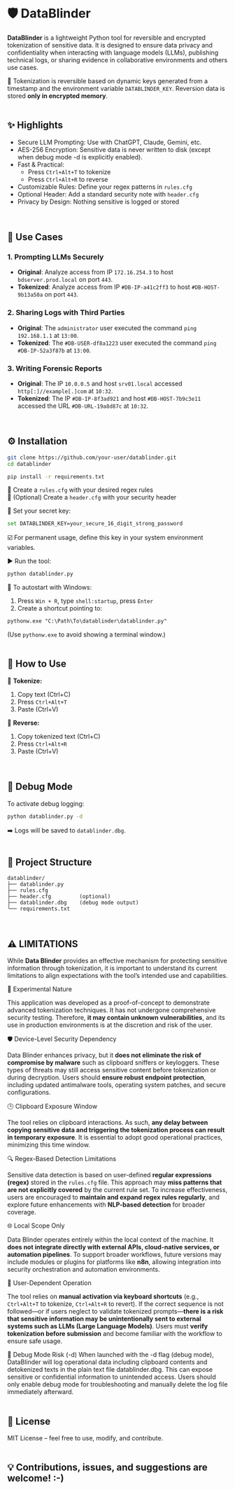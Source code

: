 # 🛡️ DataBlinder

**DataBlinder** is a lightweight Python tool for reversible and encrypted tokenization of sensitive data. It is designed to ensure data privacy and confidentiality when interacting with language models (LLMs), publishing technical logs, or sharing evidence in collaborative environments and others use cases.

🔐 Tokenization is reversible based on dynamic keys generated from a timestamp and the environment variable `DATABLINDER_KEY`. Reversion data is stored **only in encrypted memory**.
<br><br>


## ✨ Highlights

- Secure LLM Prompting: Use with ChatGPT, Claude, Gemini, etc.
- AES-256 Encryption: Sensitive data is never written to disk (except when debug mode -d is explicitly enabled).
- Fast & Practical: 
  - Press `Ctrl+Alt+T` to tokenize
  - Press `Ctrl+Alt+R` to reverse
- Customizable Rules: Define your regex patterns in `rules.cfg`
- Optional Header: Add a standard security note with `header.cfg`
- Privacy by Design: Nothing sensitive is logged or stored
<br>


## 🧪 Use Cases

### 1. Prompting LLMs Securely

- **Original**: Analyze access from IP `172.16.254.3` to host `bdserver.prod.local` on port `443`.  
- **Tokenized**: Analyze access from IP `#DB-IP-a41c2ff3` to host `#DB-HOST-9b13a50a` on port `443`.

### 2. Sharing Logs with Third Parties

- **Original**: The `administrator` user executed the command `ping 192.168.1.1` at `13:00`.  
- **Tokenized**: The `#DB-USER-df8a1223` user executed the command `ping #DB-IP-52a3f87b` at `13:00`.

### 3. Writing Forensic Reports

- **Original**: The IP `10.0.0.5` and host `srv01.local` accessed `http[:]//example[.]com` at `10:32`.  
- **Tokenized**: The IP `#DB-IP-8f3ad921` and host `#DB-HOST-7b9c3e11` accessed the URL `#DB-URL-19a8d87c` at `10:32`.
<br>


## ⚙️ Installation

```bash
git clone https://github.com/your-user/datablinder.git
cd datablinder
```

```bash
pip install -r requirements.txt
```

🔧 Create a `rules.cfg` with your desired regex rules  
🧾 (Optional) Create a `header.cfg` with your security header  

🔐 Set your secret key:

```bash
set DATABLINDER_KEY=your_secure_16_digit_strong_password
```

☑️ For permanent usage, define this key in your system environment variables.

▶️ Run the tool:

```bash
python datablinder.py
```

📌 To autostart with Windows:

1. Press `Win + R`, type `shell:startup`, press `Enter`
2. Create a shortcut pointing to:

```txt
pythonw.exe "C:\Path\To\datablinder\datablinder.py"
```

(Use `pythonw.exe` to avoid showing a terminal window.)
<br><br>



## 🧠 How to Use

🔸 **Tokenize:**

1. Copy text (Ctrl+C)
2. Press `Ctrl+Alt+T`
3. Paste (Ctrl+V)

🔹 **Reverse:**

1. Copy tokenized text (Ctrl+C)
2. Press `Ctrl+Alt+R`
3. Paste (Ctrl+V)
<br>


## 🐞 Debug Mode

To activate debug logging:

```bash
python datablinder.py -d
```

➡️ Logs will be saved to `datablinder.dbg`.
<br><br>


## 📁 Project Structure

```
datablinder/
├── datablinder.py  
├── rules.cfg  
├── header.cfg         (optional)  
├── datablinder.dbg    (debug mode output)  
└── requirements.txt
```
<br>


## ⚠️ LIMITATIONS

While **Data Blinder** provides an effective mechanism for protecting sensitive information through tokenization, it is important to understand its current limitations to align expectations with the tool’s intended use and capabilities.

 🧪 Experimental Nature

This application was developed as a proof-of-concept to demonstrate advanced tokenization techniques. It has not undergone comprehensive security testing. Therefore, **it may contain unknown vulnerabilities**, and its use in production environments is at the discretion and risk of the user.

🛡️ Device-Level Security Dependency

Data Blinder enhances privacy, but it **does not eliminate the risk of compromise by malware** such as clipboard sniffers or keyloggers. These types of threats may still access sensitive content before tokenization or during decryption. Users should **ensure robust endpoint protection**, including updated antimalware tools, operating system patches, and secure configurations.

🕒 Clipboard Exposure Window

The tool relies on clipboard interactions. As such, **any delay between copying sensitive data and triggering the tokenization process can result in temporary exposure**. It is essential to adopt good operational practices, minimizing this time window.

🔍 Regex-Based Detection Limitations

Sensitive data detection is based on user-defined **regular expressions (regex)** stored in the `rules.cfg` file. This approach may **miss patterns that are not explicitly covered** by the current rule set. To increase effectiveness, users are encouraged to **maintain and expand regex rules regularly**, and explore future enhancements with **NLP-based detection** for broader coverage.

🌐 Local Scope Only

Data Blinder operates entirely within the local context of the machine. It **does not integrate directly with external APIs, cloud-native services, or automation pipelines**. To support broader workflows, future versions may include modules or plugins for platforms like **n8n**, allowing integration into security orchestration and automation environments.

👤 User-Dependent Operation

The tool relies on **manual activation via keyboard shortcuts** (e.g., `Ctrl+Alt+T` to tokenize, `Ctrl+Alt+R` to revert). If the correct sequence is not followed—or if users neglect to validate tokenized prompts—**there is a risk that sensitive information may be unintentionally sent to external systems such as LLMs (Large Language Models)**. Users must **verify tokenization before submission** and become familiar with the workflow to ensure safe usage.

🐞 Debug Mode Risk (-d)
When launched with the -d flag (debug mode), DataBlinder will log operational data including clipboard contents and detokenized texts in the plain text file datablinder.dbg.
This can expose sensitive or confidential information to unintended access.
Users should only enable debug mode for troubleshooting and manually delete the log file immediately afterward.
<br><br>



## 📄 License

MIT License – feel free to use, modify, and contribute.
<br><br>


## 💡 Contributions, issues, and suggestions are welcome! :-)
<br><br>

